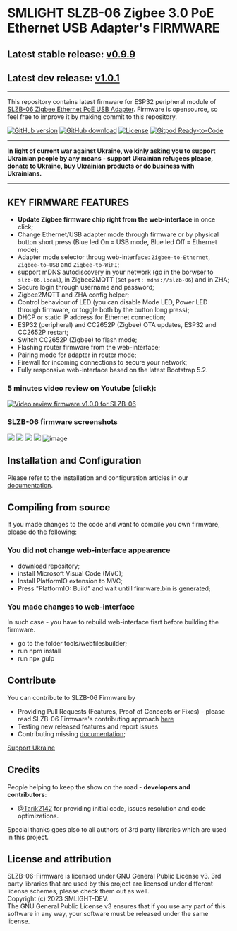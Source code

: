 # SMLIGHT SLZB-06 Zigbee 3.0 PoE Ethernet USB Adapter's FIRMWARE
## Latest stable release: [v0.9.9](https://github.com/smlight-dev/slzb-06-firmware/releases/tag/v0.9.9)
## Latest dev release: [v1.0.1](https://github.com/smlight-dev/slzb-06-firmware/releases/tag/v1.0.1-dev)
<hr></hr>

This repository contains latest firmware for ESP32 peripheral module of [SLZB-06 Zigbee Ethernet PoE USB Adapter](https://smlight.tech/product/slzb-06). Firmware is opensource, so feel free to improve it by making commit to this repository. 

[![GitHub version](https://img.shields.io/github/release/smlight-dev/slzb-06-firmware.svg)](https://github.com/smlight-dev/slzb-06-firmware/releases)
[![GitHub download](https://img.shields.io/github/downloads/smlight-dev/slzb-06-firmware/total.svg)](https://github.com/smlight-dev/slzb-06-firmware/releases/latest)
[![License](https://img.shields.io/github/license/smlight-dev/slzb-06-firmware.svg)](LICENSE.txt)
[![Gitpod Ready-to-Code](https://img.shields.io/badge/Gitpod-Ready--to--Code-blue?logo=gitpod)](https://github.com/smlight-dev/slzb-06-firmware)

<hr></hr>

**In light of current war against Ukraine, we kinly asking you to support Ukrainian people by any means - support Ukrainian refugees please, [donate to Ukraine](https://bank.gov.ua/en/news/all/natsionalniy-bank-vidkriv-spetsrahunok-dlya-zboru-koshtiv-na-potrebi-armiyi), buy Ukrainian products or do business with Ukrainians.**

<hr></hr>



## KEY FIRMWARE FEATURES
- **Update Zigbee firmware chip right from the web-interface** in once click;
- Change Ethernet/USB adapter mode through firmware or by physical button short press (Blue led On = USB mode, Blue led Off = Ethernet mode);
- Adapter mode selector throug web-interface: `Zigbee-to-Ethernet`, `Zigbee-to-USB` and `Zigbee-to-WiFI`;
- support mDNS autodiscovery in your network (go in the borwser to `slzb-06.local`), in Zigbee2MQTT (set `port: mdns://slzb-06`) and in ZHA;
- Secure login through username and password;
- Zigbee2MQTT and ZHA config helper;
- Control behaviour of LED (you can disable Mode LED, Power LED through firmware, or toggle both by the button long press);
- DHCP or static IP address for Ethernet connection;
- ESP32 (peripheral) and CC2652P (Zigbee) OTA updates, ESP32  and CC2652P restart;
- Switch CC2652P (Zigbee) to flash mode;
- Flashing router firmware from the web-interface;
- Pairing mode for adapter in router mode;
- Firewall for incoming connections to secure your network;
- Fully responsive web-interface based on the latest Bootstrap 5.2.

### 5 minutes video review on Youtube (click):

[![Video review firmware v1.0.0 for SLZB-06](https://github.com/smlight-dev/slzb-06-firmware/blob/main/img/title.jpg)](https://www.youtube.com/watch?v=ps-x_-CQXp0)

### SLZB-06 firmware screenshots
![](https://github.com/smlight-dev/slzb-06-firmware/blob/main/img/0.9.8_1.png)
![](https://github.com/smlight-dev/slzb-06-firmware/blob/main/img/0.9.8_2.png)
![](https://github.com/smlight-dev/slzb-06-firmware/blob/main/img/0.9.8_3.png)
![](https://github.com/smlight-dev/slzb-06-firmware/blob/main/img/0.9.8_4.png)
![image](https://user-images.githubusercontent.com/31830530/230929441-cbba10c7-0f5f-4b3c-aec1-0d66dd088d49.png)

## Installation and Configuration

Please refer to the installation and configuration articles in our [documentation](https://smlight.tech/manual/slzb-06/).


## Compiling from source

If you made changes to the code and want to compile you own firmware, please do the following:

### You did not change web-interface appearence
- download repository;
- install Microsoft Visual Code (MVC);
- Install PlatformIO extension to MVC;
- Press "PlatformIO: Build" and wait untill firmware.bin is generated;

### You made changes to web-interface

In such case - you have to rebuild web-interface fisrt before building the firmware.
- go to the folder tools/webfilesbuilder;
- run npm install
- run npx gulp


## Contribute

You can contribute to SLZB-06 Firmware by
- Providing Pull Requests (Features, Proof of Concepts or Fixes) - please read SLZB-06 Firmware's contributing approach [here](CONTRIBUTING.md)
- Testing new released features and report issues
- Contributing missing [documentation](https://github.com/smlight-dev/slzb-06-manual);

[Support Ukraine](https://bank.gov.ua/en/news/all/natsionalniy-bank-vidkriv-spetsrahunok-dlya-zboru-koshtiv-na-potrebi-armiyi)


## Credits

People helping to keep the show on the road - **developers and contributors**:
- [@Tarik2142](https://github.com/Tarik2142) for providing initial code, issues resolution and code optimizations.  

Special thanks goes also to all authors of 3rd party libraries which are used in this project.  


## License and attribution

SLZB-06-Firmware is licensed under GNU General Public License v3.
3rd party libraries that are used by this project are licensed under different license schemes, please check them out as well.  
Copyright (c) 2023 SMLIGHT-DEV.  
The GNU General Public License v3 ensures that if you use any part of this software in any way, your software must be released under the same license.  
